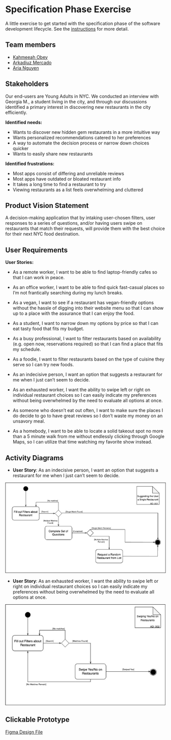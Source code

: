 # Specification Phase Exercise

A little exercise to get started with the specification phase of the software development lifecycle. See the [instructions](instructions.md) for more detail.

## Team members

- [Kahmeeah Obey](https://github.com/kahmeeah)
- [Arkadiuz Mercado](https://github.com/arionm27)
- [Aria Nguyen](https://github.com/ariangn)

## Stakeholders

Our end-users are Young Adults in NYC. We conducted an interview with Georgia M., a student living in the city, and through our discussions identified a primary interest in discovering new restaurants in the city efficiently.

**Identified needs:**

* Wants to discover new hidden gem restaurants in a more intuitive way
* Wants personalized recommendations catered to her preferences
* A way to automate the decision process or narrow down choices quicker
* Wants to easily share new restaurants

**Identified frustrations:**

* Most apps consist of differing and unreliable reviews
* Most apps have outdated or bloated restaurant info
* It takes a long time to find a restaurant to try
* Viewing restaurants as a list feels overwhelming and cluttered

## Product Vision Statement

A decision-making application that by intaking user-chosen filters, user responses to a series of questions, and/or having users swipe on restaurants that match their requests, will provide them with the best choice for their next NYC food destination.

## User Requirements

**User Stories:**

* As a remote worker, I want to be able to find laptop-friendly cafes so that I can work in peace.
* As an office worker, I want to be able to find quick fast-casual places so I’m not frantically searching during my lunch breaks.

* As a vegan, I want to see if a restaurant has vegan-friendly options without the hassle of digging into their website menu so that I can show up to a place with the assurance that I can enjoy the food.
* As a student, I want to narrow down my options by price so that I can eat tasty food that fits my budget.

* As a busy professional, I want to filter restaurants based on availability (e.g. open now, reservations required) so that I can find a place that fits my schedule.
* As a foodie, I want to filter restaurants based on the type of cuisine they serve so I can try new foods.

* As an indecisive person, I want an option that suggests a restaurant for me when I just can’t seem to decide.
* As an exhausted worker, I want the ability to swipe left or right on individual restaurant choices so I can easily indicate my preferences without being overwhelmed by the need to evaluate all options at once.

* As someone who doesn’t eat out often, I want to make sure the places I do decide to go to have great reviews so I don’t waste my money on an unsavory meal.
* As a homebody, I want to be able to locate a solid takeout spot no more than a 5 minute walk  from me without endlessly clicking through Google Maps, so I can utilize that time watching my favorite show instead.

## Activity Diagrams

* **User Story**: As an indecisive person, I want an option that suggests a restaurant for me when I just can’t seem to decide.

![Activity Diagram: Suggesting the User a Single Restaurant](https://github.com/software-students-spring2025/1-specification-exercise-merge-heaven/blob/main/diagrams/Activity_Diagram_1.jpg)

* **User Story**: As an exhausted worker, I want the ability to swipe left or right on individual restaurant choices so I can easily indicate my preferences without being overwhelmed by the need to evaluate all options at once.

![Activity Diagram: Swiping Yes or No on Restaurants](https://github.com/software-students-spring2025/1-specification-exercise-merge-heaven/blob/main/diagrams/Activity_Diagram_2.jpg)

## Clickable Prototype

[Figma Design File](https://www.figma.com/design/XuK2PHOpbgygemb2WLco84/Merge-Heaven?node-id=0-1&t=XqYriOLv2yhLkjLq-1)
